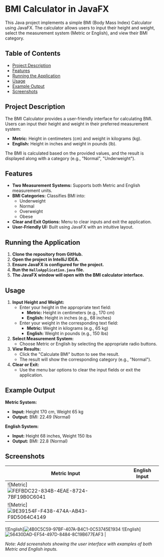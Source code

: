# BMI Calculator in JavaFX

This Java project implements a simple BMI (Body Mass Index) Calculator using JavaFX. The calculator allows users to input their height and weight, select the measurement system (Metric or English), and view their BMI category.

## Table of Contents
- [Project Description](#project-description)
- [Features](#features)
- [Running the Application](#running-the-application)
- [Usage](#usage)
- [Example Output](#example-output)
- [Screenshots](#screenshots)

## Project Description
The BMI Calculator provides a user-friendly interface for calculating BMI. Users can input their height and weight in their preferred measurement system:

- **Metric:** Height in centimeters (cm) and weight in kilograms (kg).
- **English:** Height in inches and weight in pounds (lb).

The BMI is calculated based on the provided values, and the result is displayed along with a category (e.g., "Normal", "Underweight").

## Features
- **Two Measurement Systems:** Supports both Metric and English measurement units.
- **BMI Categories:** Classifies BMI into:
  - Underweight
  - Normal
  - Overweight
  - Obese
- **Clear and Exit Options:** Menu to clear inputs and exit the application.
- **User-Friendly UI:** Built using JavaFX with an intuitive layout.

## Running the Application
1. **Clone the repository from GitHub.**
2. **Open the project in IntelliJ IDEA.**
3. **Ensure JavaFX is configured for the project.**
4. **Run the `HelloApplication.java` file.**
5. **The JavaFX window will open with the BMI calculator interface.**

## Usage
1. **Input Height and Weight:**
   - Enter your height in the appropriate text field:
     - **Metric:** Height in centimeters (e.g., 170 cm)
     - **English:** Height in inches (e.g., 68 inches)
   - Enter your weight in the corresponding text field:
     - **Metric:** Weight in kilograms (e.g., 65 kg)
     - **English:** Weight in pounds (e.g., 150 lbs)
2. **Select Measurement System:**
   - Choose Metric or English by selecting the appropriate radio buttons.
3. **View Results:**
   - Click the "Calculate BMI" button to see the result.
   - The result will show the corresponding category (e.g., "Normal").
4. **Clear or Exit:**
   - Use the menu bar options to clear the input fields or exit the application.

## Example Output
**Metric System:**
- **Input:** Height 170 cm, Weight 65 kg
- **Output:** BMI: 22.49 (Normal)

**English System:**
- **Input:** Height 68 inches, Weight 150 lbs
- **Output:** BMI: 22.8 (Normal)

## Screenshots
| Metric Input | English Input |
|--------------|---------------|
| ![Metric]![FEFBDC22-834B-4EAE-8724-7BF19B0C6041](https://github.com/user-attachments/assets/85323f61-d715-466f-9788-1a561dd4f0fd)
  ![Metric]![9E39154F-F438-474A-AB43-F9D5064C4149](https://github.com/user-attachments/assets/018ab4d7-73be-4f1a-9023-cb1b87c41e47) | 
 ![English]![4B0C5C59-97BF-407A-B4C1-0C53745E1934](https://github.com/user-attachments/assets/58a429fa-e98b-415b-bdec-cfbe69642ad4)
 ![English]![56430DAD-EF54-497D-8484-8C19B677EAF3](https://github.com/user-attachments/assets/78a0885a-d47b-4b03-bf8e-636c3f1e041b) |

*Note: Add screenshots showing the user interface with examples of both Metric and English inputs.*
